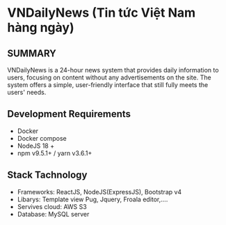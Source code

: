 # VNDailyNews (Tin tức Việt Nam hàng ngày)

## SUMMARY

VNDailyNews is a 24-hour news system that provides daily information to users, focusing on content without any advertisements on the site. The system offers a simple, user-friendly interface that still fully meets the users' needs.

## Development Requirements

- Docker
- Docker compose
- NodeJS 18 +
- npm v9.5.1+ / yarn v3.6.1+

## Stack Tachnology

- Frameworks: ReactJS, NodeJS(ExpressJS), Bootstrap v4
- Libarys: Template view Pug, Jquery, Froala editor,....
- Servives cloud: AWS S3
- Database: MySQL server
